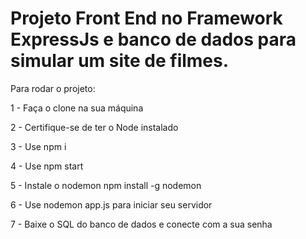 # Projeto Front End no Framework ExpressJs e banco de dados para simular um site de filmes.

Para rodar o projeto:

1 - Faça o clone na sua máquina

2 - Certifique-se de ter o Node instalado

3 - Use npm i

4 - Use npm start

5 - Instale o nodemon npm install -g nodemon

6 - Use nodemon app.js para iniciar seu servidor

7 - Baixe o SQL do banco de dados e conecte com a sua senha
